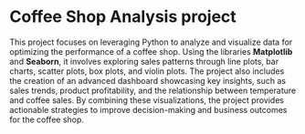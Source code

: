 # Coffee Shop Analysis project
This project focuses on leveraging Python to analyze and visualize data for optimizing the performance of a coffee shop. Using the libraries **Matplotlib** and **Seaborn**, it involves exploring sales patterns through line plots, bar charts, scatter plots, box plots, and violin plots. The project also includes the creation of an advanced dashboard showcasing key insights, such as sales trends, product profitability, and the relationship between temperature and coffee sales. By combining these visualizations, the project provides actionable strategies to improve decision-making and business outcomes for the coffee shop.
